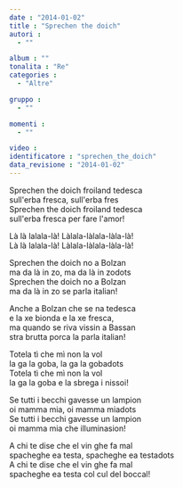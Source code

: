 ```yaml
---
date : "2014-01-02"
title : "Sprechen the doich"
autori : 
  - ""

album : ""
tonalita : "Re"
categories : 
  - "Altre"

gruppo : 
  - ""

momenti : 
  - ""

video : 
identificatore : "sprechen_the_doich"
data_revisione : "2014-01-02"
---
```

  
  
Sprechen the doich froiland tedesca  
sull'erba fresca, sull'erba fres  
Sprechen the doich froiland tedesca  
sull'erba fresca per fare l'amor!  
  
  
  
Là là lalala-là! Làlala-làlala-làla-là!  
Là là lalala-là! Làlala-làlala-làla-là!  
  
  
Sprechen the doich no a Bolzan  
ma da là in zo, ma da là in zodots  
Sprechen the doich no a Bolzan  
ma da là in zo se parla italian!  
  
  
Anche a Bolzan che se na tedesca  
e la xe bionda e la xe fresca,  
ma quando se riva vissin a Bassan  
stra brutta porca la parla italian!  
  
  
Totela tì che mì non la vol  
la ga la goba, la ga la gobadots  
Totela tì che mì non la vol  
la ga la goba e la sbrega i nissoi!  
  
  
Se tutti i becchi gavesse un lampion  
oi mamma mia, oi mamma miadots  
Se tutti i becchi gavesse un lampion  
oi mamma mia che illuminasion!  
  
  
A chi te dise che el vin ghe fa mal  
spacheghe ea testa, spacheghe ea testadots  
A chi te dise che el vin ghe fa mal  
spacheghe ea testa col cul del boccal!  
  
